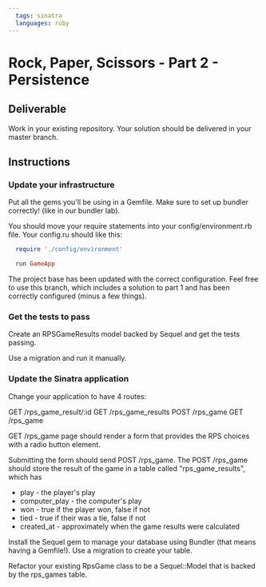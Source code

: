 ```yaml
---
  tags: sinatra
  languages: ruby
---
```


# Rock, Paper, Scissors - Part 2 - Persistence

## Deliverable

Work in your existing repository. Your solution should be delivered in your master branch.

## Instructions

### Update your infrastructure

Put all the gems you'll be using in a Gemfile.
Make sure to set up bundler correctly! (like in our bundler lab).

You should move your require statements into your
config/environment.rb file. Your config.ru should like this:

```ruby
  require './config/environment'

  run GameApp
```

The project base has been updated with the correct configuration. Feel
free to use this branch, which includes a solution to part 1 and has
been correctly configured (minus a few things).

### Get the tests to pass

Create an RPSGameResults model backed by Sequel and get the tests passing.

Use a migration and run it manually.

### Update the Sinatra application

Change your application to have 4 routes:

GET /rps_game_result/:id
GET /rps_game_results
POST /rps_game
GET /rps_game

GET /rps_game page should render a form that provides the RPS choices
with a radio button element.

Submitting the form should send POST /rps_game. The POST /rps_game should
store the result of the game in a table called "rps_game_results", which has

* play - the player's play
* computer_play - the computer's play
* won - true if the player won, false if not
* tied - true if their was a tie, false if not
* created_at - approximately when the game results were calculated

Install the Sequel gem to manage your database using Bundler
(that means having a Gemfile!). Use a migration to create your table.

Refactor your existing RpsGame class to be a Sequel::Model that is
backed by the rps_games table.
